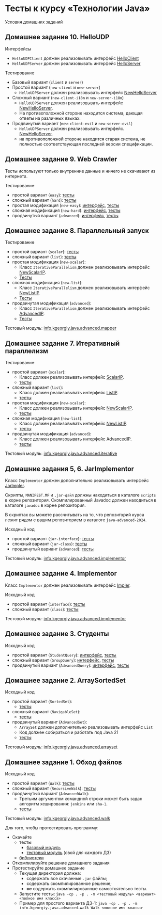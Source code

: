 # Тесты к курсу «Технологии Java»

[Условия домашних заданий](https://www.kgeorgiy.info/courses/java-advanced/homeworks.html)


## Домашнее задание 10. HelloUDP

Интерфейсы

 * `HelloUDPClient` должен реализовывать интерфейс
    [HelloClient](modules/info.kgeorgiy.java.advanced.hello/info/kgeorgiy/java/advanced/hello/HelloClient.java)
 * `HelloUDPServer` должен реализовывать интерфейс
    [HelloServer](modules/info.kgeorgiy.java.advanced.hello/info/kgeorgiy/java/advanced/hello/HelloServer.java)

Тестирование

 * Базовый вариант (`client` и `server`)
 * Простой вариант (`new-client` и `new-server`)
    * `HelloUDPServer` должен реализовывать интерфейс
      [NewHelloServer](modules/info.kgeorgiy.java.advanced.hello/info/kgeorgiy/java/advanced/hello/NewHelloServer.java)
 * Сложный вариант (`new-client-i18n` и `new-server-i18n`)
    * `HelloUDPServer` должен реализовывать интерфейс
      [NewHelloServer](modules/info.kgeorgiy.java.advanced.hello/info/kgeorgiy/java/advanced/hello/NewHelloServer.java).
    * На противоположной стороне находится система, дающая ответы на различных языках.
 * Продвинутый вариант (`new-client-evil` и `new-server-evil`)
    * `HelloUDPServer` должен реализовывать интерфейс.
      [NewHelloServer](modules/info.kgeorgiy.java.advanced.hello/info/kgeorgiy/java/advanced/hello/NewHelloServer.java).
    * на противоположной стороне находится старая система,
      не полностью соответствующая последней версии спецификации.


## Домашнее задание 9. Web Crawler

Тесты используют только внутренние данные и ничего не скачивают из интернета.

Тестирование

 * простой вариант (`easy`):
    [тесты](modules/info.kgeorgiy.java.advanced.crawler/info/kgeorgiy/java/advanced/crawler/EasyCrawlerTest.java)
 * сложный вариант (`hard`):
    [тесты](modules/info.kgeorgiy.java.advanced.crawler/info/kgeorgiy/java/advanced/crawler/HardCrawlerTest.java)
 * простая модификация (`new-easy`):
    [интерфейс](modules/info.kgeorgiy.java.advanced.crawler/info/kgeorgiy/java/advanced/crawler/NewCrawler.java),
    [тесты](modules/info.kgeorgiy.java.advanced.crawler/info/kgeorgiy/java/advanced/crawler/NewEasyCrawlerTest.java)
 * сложная модификация (`new-hard`):
    [интерфейс](modules/info.kgeorgiy.java.advanced.crawler/info/kgeorgiy/java/advanced/crawler/NewCrawler.java),
    [тесты](modules/info.kgeorgiy.java.advanced.crawler/info/kgeorgiy/java/advanced/crawler/NewHardCrawlerTest.java)
 * продвинутый вариант (`advanced`):
    [интерфейс](modules/info.kgeorgiy.java.advanced.crawler/info/kgeorgiy/java/advanced/crawler/AdvancedCrawler.java),
    [тесты](modules/info.kgeorgiy.java.advanced.crawler/info/kgeorgiy/java/advanced/crawler/AdvancedCrawlerTest.java)


## Домашнее задание 8. Параллельный запуск

Тестирование
 * простой вариант (`scalar`):
    [тесты](modules/info.kgeorgiy.java.advanced.mapper/info/kgeorgiy/java/advanced/mapper/ScalarMapperTest.java)
 * сложный вариант (`list`):
    [тесты](modules/info.kgeorgiy.java.advanced.mapper/info/kgeorgiy/java/advanced/mapper/ListMapperTest.java)
 * простая модификация (`new-scalar`):
    * Класс `IterativeParallelism` должен реализовывать интерфейс
      [NewScalarIP](modules/info.kgeorgiy.java.advanced.iterative/info/kgeorgiy/java/advanced/iterative/NewScalarIP.java).
    * [Тесты](modules/info.kgeorgiy.java.advanced.mapper/info/kgeorgiy/java/advanced/mapper/NewScalarMapperTest.java)
 * сложная модификация (`new-list`):
    * Класс `IterativeParallelism` должен реализовывать интерфейс
      [NewListIP](modules/info.kgeorgiy.java.advanced.iterative/info/kgeorgiy/java/advanced/iterative/NewListIP.java).
    * [Тесты](modules/info.kgeorgiy.java.advanced.mapper/info/kgeorgiy/java/advanced/mapper/NewListMapperTest.java)
 * продвинутая модификация (`advanced`):
    * Класс `IterativeParallelism` должен реализовывать интерфейс
      [AdvancedIP](modules/info.kgeorgiy.java.advanced.iterative/info/kgeorgiy/java/advanced/iterative/AdvancedIP.java).
    * [Тесты](modules/info.kgeorgiy.java.advanced.mapper/info/kgeorgiy/java/advanced/mapper/AdvancedMapperTest.java)

Тестовый модуль: [info.kgeorgiy.java.advanced.mapper](artifacts/info.kgeorgiy.java.advanced.mapper.jar)


## Домашнее задание 7. Итеративный параллелизм

Тестирование

 * простой вариант (`scalar`):
    * Класс должен реализовывать интерфейс
      [ScalarIP](modules/info.kgeorgiy.java.advanced.iterative/info/kgeorgiy/java/advanced/iterative/ScalarIP.java).
    * [тесты](modules/info.kgeorgiy.java.advanced.iterative/info/kgeorgiy/java/advanced/iterative/ScalarIPTest.java)
 * сложный вариант (`list`):
    * Класс должен реализовывать интерфейс
      [ListIP](modules/info.kgeorgiy.java.advanced.iterative/info/kgeorgiy/java/advanced/iterative/ListIP.java).
    * [тесты](modules/info.kgeorgiy.java.advanced.iterative/info/kgeorgiy/java/advanced/iterative/ListIPTest.java)
 * простая модификация (`new-scalar`):
    * Класс должен реализовывать интерфейс
      [NewScalarIP](modules/info.kgeorgiy.java.advanced.iterative/info/kgeorgiy/java/advanced/iterative/NewScalarIP.java).
    * [тесты](modules/info.kgeorgiy.java.advanced.iterative/info/kgeorgiy/java/advanced/iterative/NewScalarIPTest.java)
 * сложная модификация (`new-list`):
    * Класс должен реализовывать интерфейс
      [NewListIP](modules/info.kgeorgiy.java.advanced.iterative/info/kgeorgiy/java/advanced/iterative/NewListIP.java).
    * [тесты](modules/info.kgeorgiy.java.advanced.iterative/info/kgeorgiy/java/advanced/iterative/NewListIPTest.java)
 * продвинутая модификация (`advanced`):
    * Класс должен реализовывать интерфейс
      [AdvancedIP](modules/info.kgeorgiy.java.advanced.iterative/info/kgeorgiy/java/advanced/iterative/AdvancedIP.java).
    * [тесты](modules/info.kgeorgiy.java.advanced.iterative/info/kgeorgiy/java/advanced/iterative/AdvancedIPTest.java)

Тестовый модуль: [info.kgeorgiy.java.advanced.iterative](artifacts/info.kgeorgiy.java.advanced.iterative.jar)


## Домашние задания 5, 6. JarImplementor

Класс `Implementor` должен дополнительно реализовывать интерфейс
[JarImpler](modules/info.kgeorgiy.java.advanced.implementor/info/kgeorgiy/java/advanced/implementor/JarImpler.java).

Скрипты, `MANIFEST.MF` и `.jar-файл` должны находиться в каталоге `scripts` 
в корне репозитория. 
Скомпилированный Javadoc должен находиться в каталоге `javadoc` 
в корне репозитория.

В скриптах вы можете рассчитывать на то, что репозиторий курса 
лежит рядом с вашим репозиторием в каталоге `java-advanced-2024`.

Исходный код

 * простой вариант (`jar-interface`):
    [тесты](modules/info.kgeorgiy.java.advanced.implementor/info/kgeorgiy/java/advanced/implementor/InterfaceJarImplementorTest.java)
 * сложный вариант (`jar-class`):
    [тесты](modules/info.kgeorgiy.java.advanced.implementor/info/kgeorgiy/java/advanced/implementor/ClassJarImplementorTest.java)
 * продвинутый вариант (`advanced`):
    [тесты](modules/info.kgeorgiy.java.advanced.implementor/info/kgeorgiy/java/advanced/implementor/AdvancedJarImplementorTest.java)

Тестовый модуль: [info.kgeorgiy.java.advanced.implementor](artifacts/info.kgeorgiy.java.advanced.implementor.jar)


## Домашнее задание 4. Implementor

Класс `Implementor` должен реализовывать интерфейс
[Impler](modules/info.kgeorgiy.java.advanced.implementor/info/kgeorgiy/java/advanced/implementor/Impler.java).

Исходный код

 * простой вариант (`interface`): 
    [тесты](modules/info.kgeorgiy.java.advanced.implementor/info/kgeorgiy/java/advanced/implementor/InterfaceImplementorTest.java)
 * сложный вариант (`class`):
    [тесты](modules/info.kgeorgiy.java.advanced.implementor/info/kgeorgiy/java/advanced/implementor/ClassImplementorTest.java)

Тестовый модуль: [info.kgeorgiy.java.advanced.implementor](artifacts/info.kgeorgiy.java.advanced.implementor.jar)


## Домашнее задание 3. Студенты

Исходный код

 * простой вариант (`StudentQuery`):
    [интерфейс](modules/info.kgeorgiy.java.advanced.student/info/kgeorgiy/java/advanced/student/StudentQuery.java),
    [тесты](modules/info.kgeorgiy.java.advanced.student/info/kgeorgiy/java/advanced/student/StudentQueryTest.java)
 * сложный вариант (`GroupQuery`):
    [интерфейс](modules/info.kgeorgiy.java.advanced.student/info/kgeorgiy/java/advanced/student/GroupQuery.java),
    [тесты](modules/info.kgeorgiy.java.advanced.student/info/kgeorgiy/java/advanced/student/GroupQueryTest.java)
 * продвинутый вариант (`AdvancedQuery`):
    [интерфейс](modules/info.kgeorgiy.java.advanced.student/info/kgeorgiy/java/advanced/student/AdvancedQuery.java),
    [тесты](modules/info.kgeorgiy.java.advanced.student/info/kgeorgiy/java/advanced/student/AdvancedQueryTest.java)


## Домашнее задание 2. ArraySortedSet

Исходный код

 * простой вариант (`SortedSet`):
    * [тесты](modules/info.kgeorgiy.java.advanced.arrayset/info/kgeorgiy/java/advanced/arrayset/SortedSetTest.java)
 * сложный вариант (`NavigableSet`):
    * [тесты](modules/info.kgeorgiy.java.advanced.arrayset/info/kgeorgiy/java/advanced/arrayset/NavigableSetTest.java)
 * продвинутый вариант (`AdvancedSet`):
    * `ArraySet` должен дополнительно реализовывать интерфейс `List`
    * Код должен собираться и работать под Java 21
    * [тесты](modules/info.kgeorgiy.java.advanced.arrayset/info/kgeorgiy/java/advanced/arrayset/AdvancedSetTest.java)

Тестовый модуль: [info.kgeorgiy.java.advanced.arrayset](artifacts/info.kgeorgiy.java.advanced.arrayset.jar)


## Домашнее задание 1. Обход файлов

Исходный код

 * простой вариант (`Walk`):
    [тесты](modules/info.kgeorgiy.java.advanced.walk/info/kgeorgiy/java/advanced/walk/WalkTest.java)
 * сложный вариант (`RecursiveWalk`):
    [тесты](modules/info.kgeorgiy.java.advanced.walk/info/kgeorgiy/java/advanced/walk/RecursiveWalkTest.java)
 * продвинутый вариант (`AdvancedWalk`):
    * Третьим аргументом командной строки может быть задан алгоритм хеширования: `jenkins` или `sha-1`.
    * [тесты](modules/info.kgeorgiy.java.advanced.walk/info/kgeorgiy/java/advanced/walk/AdvancedWalkTest.java)

Тестовый модуль: [info.kgeorgiy.java.advanced.walk](artifacts/info.kgeorgiy.java.advanced.walk.jar)

Для того, чтобы протестировать программу:

 * Скачайте
    * тесты
        * [базовый модуль](artifacts/info.kgeorgiy.java.advanced.base.jar)
        * [тестовый модуль](artifacts/info.kgeorgiy.java.advanced.walk.jar) (свой для каждого ДЗ)
    * [библиотеки](lib)
 * Откомпилируйте решение домашнего задания
 * Протестируйте домашнее задание
    * Текущая директория должна:
       * содержать все скачанные `.jar` файлы;
       * содержать скомпилированное решение;
       * __не__ содержать скомпилированные самостоятельно тесты.
    * Запустите тесты:
        `java -cp . -p . -m <тестовый модуль> <вариант> <полное имя класса>`
    * Пример для простого варианта ДЗ-1:
        `java -cp . -p . -m info.kgeorgiy.java.advanced.walk Walk <полное имя класса>`
